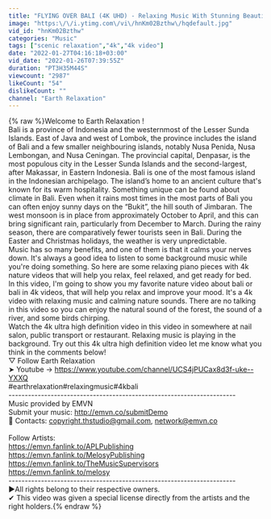 ```yaml
---
title: "FLYING OVER BALI (4K UHD) - Relaxing Music With Stunning Beautiful Nature Film To Calm Your Mind"
image: "https:\/\/i.ytimg.com\/vi\/hnKm02Bzthw\/hqdefault.jpg"
vid_id: "hnKm02Bzthw"
categories: "Music"
tags: ["scenic relaxation","4k","4k video"]
date: "2022-01-27T04:16:18+03:00"
vid_date: "2022-01-26T07:39:55Z"
duration: "PT3H35M44S"
viewcount: "2987"
likeCount: "54"
dislikeCount: ""
channel: "Earth Relaxation"
---
```

{% raw %}Welcome to Earth Relaxation !<br />Bali is a province of Indonesia and the westernmost of the Lesser Sunda Islands. East of Java and west of Lombok, the province includes the island of Bali and a few smaller neighbouring islands, notably Nusa Penida, Nusa Lembongan, and Nusa Ceningan. The provincial capital, Denpasar, is the most populous city in the Lesser Sunda Islands and the second-largest, after Makassar, in Eastern Indonesia. Bali is one of the most famous island in the Indonesian archipelago. The island’s home to an ancient culture that's known for its warm hospitality. Something unique can be found about climate in Bali. Even when it rains most times in the most parts of Bali you can often enjoy sunny days on the “Bukit”, the hill south of Jimbaran. The west monsoon is in place from approximately October to April, and this can bring significant rain, particularly from December to March. During the rainy season, there are comparatively fewer tourists seen in Bali. During the Easter and Christmas holidays, the weather is very unpredictable.<br />Music has so many benefits, and one of them is that it calms your nerves down. It's always a good idea to listen to some background music while you're doing something. So here are some relaxing piano pieces with 4k nature videos that will help you relax, feel relaxed, and get ready for bed.<br />In this video, I'm going to show you my favorite nature video about bali or bali in 4k videos, that will help you relax and improve your mood. It's a 4k video with relaxing music and calming nature sounds. There are no talking in this video so you can enjoy the natural sound of the forest, the sound of a river, and some birds chirping.<br />Watch the 4k ultra high definition video in this video in somewhere at nail salon, public transport or restaurant. Relaxing music is playing in the background. Try out this 4k ultra high definition video let me know what you think in the comments below!<br />▽ Follow Earth Relaxation<br />➤ Youtube → <a rel="nofollow" target="blank" href="https://www.youtube.com/channel/UCS4jPUCax8d3f-uke--YXXQ">https://www.youtube.com/channel/UCS4jPUCax8d3f-uke--YXXQ</a><br />#earthrelaxation​ #relaxingmusic​ #4kbali<br />----------------------------------------------------------------------<br />Music provided by EMVN<br />Submit your music: <a rel="nofollow" target="blank" href="http://emvn.co/submitDemo">http://emvn.co/submitDemo</a><br />📌 Contacts: copyright.thstudio@gmail.com, network@emvn.co<br /><br />Follow Artists:<br /><a rel="nofollow" target="blank" href="https://emvn.fanlink.to/APLPublishing">https://emvn.fanlink.to/APLPublishing</a><br /><a rel="nofollow" target="blank" href="https://emvn.fanlink.to/MelosyPublishing">https://emvn.fanlink.to/MelosyPublishing</a><br /><a rel="nofollow" target="blank" href="https://emvn.fanlink.to/TheMusicSupervisors">https://emvn.fanlink.to/TheMusicSupervisors</a><br /><a rel="nofollow" target="blank" href="https://emvn.fanlink.to/melosy">https://emvn.fanlink.to/melosy</a><br />----------------------------------------------------------------------<br />►All rights belong to their respective owners.<br />✔ This video was given a special license directly from the artists and the right holders.{% endraw %}
